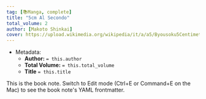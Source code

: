 ```yaml
---
tag: [📚Manga, complete]
title: "5cm Al Secondo"
total_volume: 2
author: [Makoto Shinkai]
cover: https://upload.wikimedia.org/wikipedia/it/a/a5/Byousoku5Centimeter.jpg
---
```


- Metadata:
    - **Author:** `= this.author`
    - **Total Volume:** `= this.total_volume`
    - **Title** `= this.title`

This is the book note. Switch to Edit mode (Ctrl+E or Command+E on the Mac) to see the book note's YAML frontmatter.